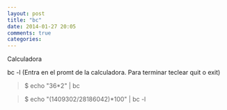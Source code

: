 ```yaml
---
layout: post
title: "bc"
date: 2014-01-27 20:05
comments: true
categories: 
---
```

Calculadora

bc -l  (Entra en el promt de la calculadora. Para terminar teclear quit o exit)

>$ echo "36*2" | bc

>$ echo "(1409302/28186042)*100" | bc -l 

